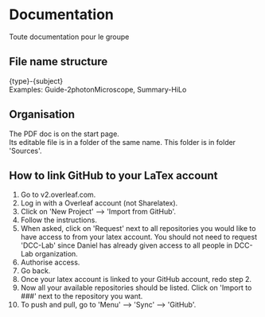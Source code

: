 # Documentation
Toute documentation pour le groupe
## File name structure
{type}-{subject}  
Examples: Guide-2photonMicroscope, Summary-HiLo
## Organisation
The PDF doc is on the start page.  
Its editable file is in a folder of the same name. This folder is in folder 'Sources'.
## How to link GitHub to your LaTex account
1. Go to v2.overleaf.com. 
2. Log in with a Overleaf account (not Sharelatex).
3. Click on 'New Project' --> 'Import from GitHub'.
4. Follow the instructions.
5. When asked, click on 'Request' next to all repositories you would like to have access to from your latex account. You should not need to request 'DCC-Lab' since Daniel has already given access to all people in DCC-Lab organization.
6. Authorise access.
7. Go back.
8. Once your latex account is linked to your GitHub account, redo step 2. 
9. Now all your available repositories should be listed. Click on 'Import to ###' next to the repository you want.
10. To push and pull, go to 'Menu' --> 'Sync' --> 'GitHub'.

